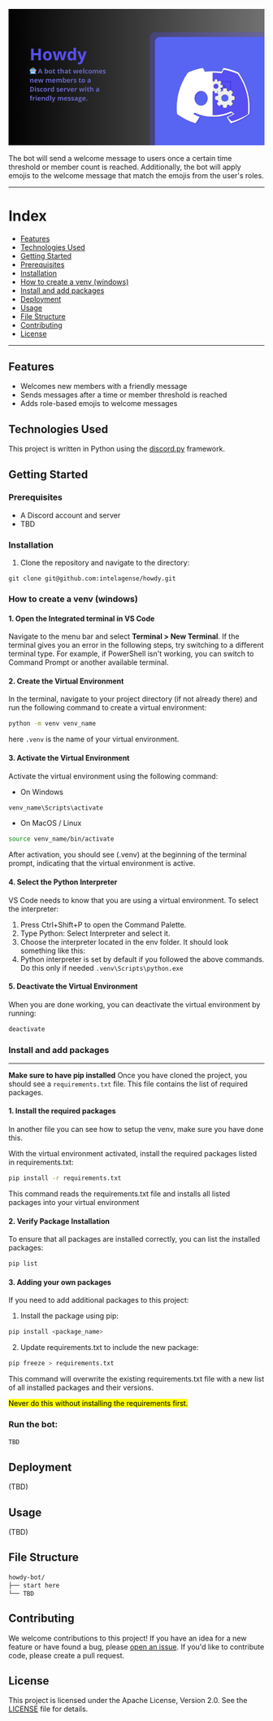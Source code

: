 ![image](img/header-howdy.png)

The bot will send a welcome message to users once a certain time threshold or member count is reached. Additionally, the bot will apply emojis to the welcome message that match the emojis from the user's roles.

---

# Index
- [Features](#-features)
- [Technologies Used](#-technologies-used)
- [Getting Started](#-getting-started)
- [Prerequisites](#-prerequisites)
- [Installation](#-installation)
- [How to create a venv (windows)](#-how-to-create-a-venv-(windows))
- [Install and add packages](#-install-and-add-packages)
- [Deployment](#-deployment)
- [Usage](#-usage)
- [File Structure](#-file-structure)
- [Contributing](#-contributing)
- [License](#-license)

---

## Features
- Welcomes new members with a friendly message
- Sends messages after a time or member threshold is reached
- Adds role-based emojis to welcome messages


## Technologies Used
This project is written in Python using the [discord.py](https://github.com/Rapptz/discord.py) framework.


## Getting Started

### Prerequisites
- A Discord account and server
- TBD

### Installation
1. Clone the repository and navigate to the directory: 
```
git clone git@github.com:intelagense/howdy.git
```

### How to create a venv (windows)

#### 1. Open the Integrated terminal in VS Code

Navigate to the menu bar and select **Terminal > New Terminal**.
If the terminal gives you an error in the following steps, try switching to a different terminal type. For example, if PowerShell isn't working, you can switch to Command Prompt or another available terminal.

#### 2. Create the Virtual Environment

In the terminal, navigate to your project directory (if not already there) and run the following command to create a virtual environment:
```sh
python -m venv venv_name
```

here `.venv` is the name of your virtual environment.

#### 3. Activate the Virtual Environment

Activate the virtual environment using the following command:
- On Windows 
```sh
venv_name\Scripts\activate
```
- On MacOS / Linux 
```sh
source venv_name/bin/activate
```

After activation, you should see (.venv) at the beginning of the terminal prompt, indicating that the virtual environment is active.

#### 4. Select the Python Interpreter

VS Code needs to know that you are using a virtual environment. To select the interpreter:

1. Press Ctrl+Shift+P to open the Command Palette.
2. Type Python: Select Interpreter and select it.
3. Choose the interpreter located in the env folder. It should look something like this:
4. Python interpreter is set by default if you followed the above commands. Do this only if needed
   `.venv\Scripts\python.exe`

#### 5. Deactivate the Virtual Environment

When you are done working, you can deactivate the virtual environment by running:

```sh
deactivate
```

### Install and add packages
---
**Make sure to have pip installed** 
Once you have cloned the project, you should see a `requirements.txt` file. This file contains the list of required packages.

#### 1. Install the required packages
In another file you can see how to setup the venv, make sure you have done this.

With the virtual environment activated, install the required packages listed in requirements.txt:
```sh
pip install -r requirements.txt
```
This command reads the requirements.txt file and installs all listed packages into your virtual environment

#### 2. Verify Package Installation
To ensure that all packages are installed correctly, you can list the installed packages:
```sh
pip list
```

#### 3. Adding your own packages
If you need to add additional packages to this project:

1. Install the package using pip:
```sh
pip install <package_name>
```

2. Update requirements.txt to include the new package:
```sh
pip freeze > requirements.txt
```
This command will overwrite the existing requirements.txt file with a new list of all installed packages and their versions.

<mark>Never do this without installing the requirements first.</mark>

### Run the bot:
```
TBD
```


## Deployment 
(TBD)


## Usage
(TBD)


## File Structure 
```
howdy-bot/
├── start here
└── TBD
```

## Contributing
We welcome contributions to this project! If you have an idea for a new feature or have found a bug, please [open an issue](https://github.com/intelagense/howdy/issues). If you'd like to contribute code, please create a pull request.


## License
This project is licensed under the Apache License, Version 2.0. See the [LICENSE](LICENSE) file for details.
